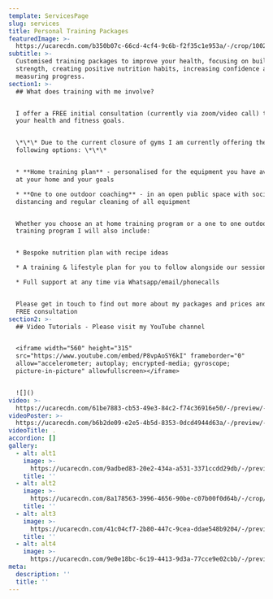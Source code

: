 ```yaml
---
template: ServicesPage
slug: services
title: Personal Training Packages
featuredImage: >-
  https://ucarecdn.com/b350b07c-66cd-4cf4-9c6b-f2f35c1e953a/-/crop/1002x393/78,378/-/preview/-/grayscale/
subtitle: >-
  Customised training packages to improve your health, focusing on building
  strength, creating positive nutrition habits, increasing confidence and
  measuring progress.
section1: >-
  ## What does training with me involve?


  I offer a FREE initial consultation (currently via zoom/video call) to discuss
  your health and fitness goals.


  \*\*\* Due to the current closure of gyms I am currently offering the
  following options: \*\*\*


  * **Home training plan** - personalised for the equipment you have available
  at your home and your goals

  * **One to one outdoor coaching** - in an open public space with social
  distancing and regular cleaning of all equipment


  Whether you choose an at home training program or a one to one outdoors
  training program I will also include:


  * Bespoke nutrition plan with recipe ideas

  * A training & lifestyle plan for you to follow alongside our sessions

  * Full support at any time via Whatsapp/email/phonecalls


  Please get in touch to find out more about my packages and prices and book a
  FREE consultation
section2: >-
  ## Video Tutorials - Please visit my YouTube channel


  <iframe width="560" height="315"
  src="https://www.youtube.com/embed/P8vpAoSY6kI" frameborder="0"
  allow="accelerometer; autoplay; encrypted-media; gyroscope;
  picture-in-picture" allowfullscreen></iframe>


  ![]()
video: >-
  https://ucarecdn.com/61be7883-cb53-49e3-84c2-f74c36916e50/-/preview/-/grayscale/
videoPoster: >-
  https://ucarecdn.com/b6b2de09-e2e5-4b5d-8353-0dcd4944d63a/-/preview/-/grayscale/
videoTitle: .
accordion: []
gallery:
  - alt: alt1
    image: >-
      https://ucarecdn.com/9adbed83-20e2-434a-a531-3371ccdd29db/-/preview/-/grayscale/
    title: ''
  - alt: alt2
    image: >-
      https://ucarecdn.com/8a178563-3996-4656-90be-c07b00f0d64b/-/crop/719x691/0,198/-/preview/
    title: ''
  - alt: alt3
    image: >-
      https://ucarecdn.com/41c04cf7-2b80-447c-9cea-ddae548b9204/-/preview/-/grayscale/
    title: ''
  - alt: alt4
    image: >-
      https://ucarecdn.com/9e0e18bc-6c19-4413-9d3a-77cce9e02cbb/-/preview/-/grayscale/
meta:
  description: ''
  title: ''
---
```


